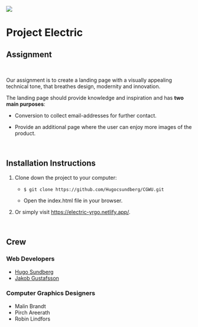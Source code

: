 ![](https://media.giphy.com/media/iNjZMRbcxqtzi/giphy.gif)

# Project Electric

## Assignment

<br>

Our assignment is to create a landing page with a visually appealing technical tone, that breathes design, modernity and innovation.

The landing page should provide knowledge and inspiration and has **two main purposes**:

- Conversion to collect email-addresses for further contact.
- Provide an additional page where the user can enjoy more images of the product.

  <br>

## Installation Instructions

1. Clone down the project to your computer:

   - `$ git clone https://github.com/Hugocsundberg/CGWU.git`

   - Open the index.html file in your browser.

2. Or simply visit https://electric-yrgo.netlify.app/.

   <br>

## Crew

### **Web Developers**

- [Hugo Sundberg](https://github.com/Hugocsundberg)
- [Jakob Gustafsson](https://github.com/gusjak)

### **Computer Graphics Designers**

- Malin Brandt
- Pirch Areerath
- Robin Lindfors
